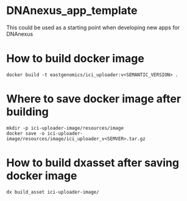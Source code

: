 # DNAnexus_app_template
This could be used as a starting point when developing new apps for DNAnexus

# How to build docker image

```
docker build -t eastgenomics/ici_uploader:v<SEMANTIC_VERSION> .
```

# Where to save docker image after building

```
mkdir -p ici-uploader-image/resources/image
docker save -o ici-uploader-image/resources/image/ici_uploader_v<SEMVER>.tar.gz
```

# How to build dxasset after saving docker image

```
dx build_asset ici-uploader-image/
```
